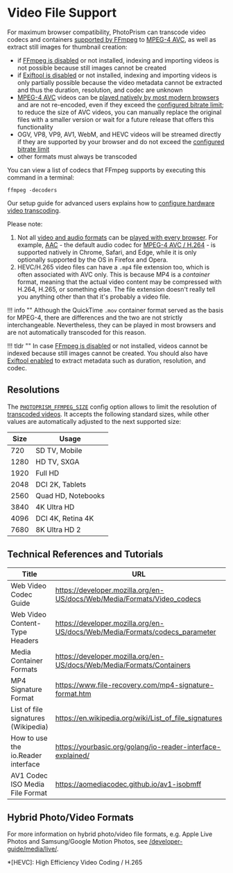 # Video File Support

For maximum browser compatibility, PhotoPrism can transcode video codecs and containers [supported by FFmpeg](https://www.ffmpeg.org/documentation.html) to [MPEG-4 AVC](https://en.wikipedia.org/wiki/MPEG-4), as well as extract still images for thumbnail creation:

- if [FFmpeg is disabled](../../getting-started/config-options.md#feature-flags) or not installed, indexing and importing videos is not possible because still images cannot be created
- if [Exiftool is disabled](../../getting-started/config-options.md#feature-flags) or not installed, indexing and importing videos is only partially possible because the video metadata cannot be extracted and thus the duration, resolution, and codec are unknown
- [MPEG-4 AVC](https://en.wikipedia.org/wiki/MPEG-4) videos can be [played natively by most modern browsers](https://caniuse.com/mpeg4) and are not re-encoded, even if they exceed the [configured bitrate limit](../../getting-started/advanced/transcoding.md#bitrate-limiting); to reduce the size of AVC videos, you can manually replace the original files with a smaller version or wait for a future release that offers this functionality
- OGV, VP8, VP9, AV1, WebM, and HEVC videos will be streamed directly if they are supported by your browser and do not exceed the [configured bitrate limit](../../getting-started/advanced/transcoding.md#bitrate-limiting)
- other formats must always be transcoded

You can view a list of codecs that FFmpeg supports by executing this command in a terminal:

```
ffmpeg -decoders
```

Our setup guide for advanced users explains how to [configure hardware video transcoding](../../getting-started/advanced/transcoding.md).

Please note:

1. Not all [video and audio formats](https://caniuse.com/?search=video%20format) can be [played with every browser](../../getting-started/troubleshooting/browsers.md). For example, [AAC](https://caniuse.com/aac "Advanced Audio Coding") - the default audio codec for [MPEG-4 AVC / H.264](https://caniuse.com/avc "Advanced Video Coding") - is supported natively in Chrome, Safari, and Edge, while it is only optionally supported by the OS in Firefox and Opera.
2. HEVC/H.265 video files can have a `.mp4` file extension too, which is often associated with AVC only. This is because MP4 is a *container* format, meaning that the actual video content may be compressed with H.264, H.265, or something else. The file extension doesn't really tell you anything other than that it's probably a video file.

!!! info ""
    Although the QuickTime `.mov` container format served as the basis for MPEG-4, there are differences and the two are not strictly interchangeable. Nevertheless, they can be played in most browsers and are not automatically transcoded for this reason.

!!! tldr ""
    In case [FFmpeg is disabled](../../user-guide/settings/advanced.md#disable-ffmpeg) or not installed, videos cannot be indexed because still images cannot be created.
    You should also have [Exiftool enabled](../../getting-started/config-options.md#feature-flags) to extract metadata such as duration, resolution, and codec.   

## Resolutions

The [`PHOTOPRISM_FFMPEG_SIZE`](../../getting-started/config-options.md#file-converters) config option allows to limit the resolution of [transcoded videos](../../getting-started/advanced/transcoding.md). It accepts the following standard sizes, while other values are automatically adjusted to the next supported size:

| Size |       Usage        |
|------|--------------------|
|  720 | SD TV, Mobile      |
| 1280 | HD TV, SXGA        |
| 1920 | Full HD            |
| 2048 | DCI 2K, Tablets    |
| 2560 | Quad HD, Notebooks |
| 3840 | 4K Ultra HD        |
| 4096 | DCI 4K, Retina 4K  |
| 7680 | 8K Ultra HD 2      |

## Technical References and Tutorials

| Title                               | URL                                                                         |
|-------------------------------------|-----------------------------------------------------------------------------|
| Web Video Codec Guide               | https://developer.mozilla.org/en-US/docs/Web/Media/Formats/Video_codecs     |
| Web Video Content-Type Headers      | https://developer.mozilla.org/en-US/docs/Web/Media/Formats/codecs_parameter |
| Media Container Formats             | https://developer.mozilla.org/en-US/docs/Web/Media/Formats/Containers       |
| MP4 Signature Format                | https://www.file-recovery.com/mp4-signature-format.htm                      |
| List of file signatures (Wikipedia) | https://en.wikipedia.org/wiki/List_of_file_signatures                       |
| How to use the io.Reader interface  | https://yourbasic.org/golang/io-reader-interface-explained/                 |
| AV1 Codec ISO Media File Format     | https://aomediacodec.github.io/av1-isobmff                                  |

## Hybrid Photo/Video Formats

For more information on hybrid photo/video file formats, e.g. Apple Live Photos and Samsung/Google Motion Photos, see [/developer-guide/media/live/](live.md).

*[HEVC]: High Efficiency Video Coding / H.265